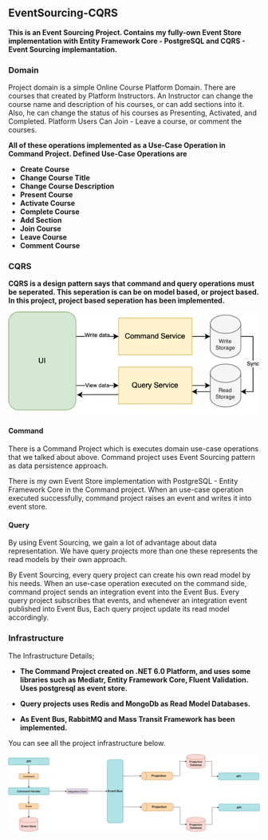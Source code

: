 ## EventSourcing-CQRS

 **This is an Event Sourcing Project. Contains my fully-own Event Store implementation with Entity Framework Core - PostgreSQL and  CQRS - Event Sourcing implemantation.**
 ### Domain

 Project domain is a simple Online Course Platform Domain. There are courses that created by Platform Instructors. An Instructor can change the course name and description of his courses, or can add sections into it. Also, he can change the status of his courses as Presenting, Activated, and Completed. Platform Users Can Join - Leave a course, or comment the courses.

 **All of these operations implemented as a Use-Case Operation in Command Project. Defined Use-Case Operations are**

 - **Create Course**
 - **Change Course Title**
 - **Change Course Description**
 - **Present Course**
 - **Activate Course**
 - **Complete Course**
 - **Add Section**
 - **Join Course**
 - **Leave Course**
 - **Comment Course**



 ### CQRS
 **CQRS is a design pattern says that command and query operations must be seperated. This seperation is can be on model based, or project based. In this project, project based seperation has been implemented.**

 <p align="center">
  <img src="resources/cqrs.png" />
</p>

#### Command
 There is a Command Project which is executes domain use-case operations that we talked about above. Command project uses Event Sourcing pattern as data persistence approach.

 There is my own Event Store implementation with PostgreSQL - Entity Framework Core in the Command project. When an use-case operation executed successfully, command project raises an event and writes it into event store. 

#### Query
By using Event Sourcing, we gain a lot of advantage about data representation. We have query projects more than one these represents the read models by their own approach.

By Event Sourcing, every query project can create his own read model by his needs. When an use-case operation executed on the command side, command project sends an integration event into the Event Bus. Every query project subscribes that events, and whenever an integration event published into Event Bus, Each query project update its read model accordingly. 

### Infrastructure 
The Infrastructure Details;

- **The Command Project created on .NET 6.0 Platform, and uses some libraries such as Mediatr, Entity Framework Core, Fluent Validation. Uses postgresql as event store.**

- **Query projects uses Redis and MongoDb as Read Model Databases.**

- **As Event Bus, RabbitMQ and Mass Transit Framework has been implemented.**

You can see all the project infrastructure below.

<p align="center">
  <img src="resources/projectstructure.png" />
</p>

